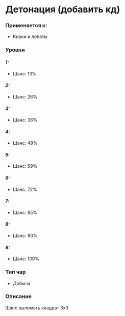# Детонация (добавить кд)

### Применяется к:

* Кирки и лопаты

### Уровни

#### _1:_&#x20;

* Шанс: 13%

#### _2:_

* Шанс: 26%

#### _3:_&#x20;

* Шанс: 36%

#### _4:_

* Шанс: 49%

#### _5:_&#x20;

* Шанс: 59%

#### _6:_

* Шанс: 72%

#### _7:_&#x20;

* Шанс: 85%

#### _8:_

* Шанс: 90%

#### _9:_

* Шанс: 100%

### Тип чар

* Добыча

### Описание

Шанс выломать квадрат 3x3
